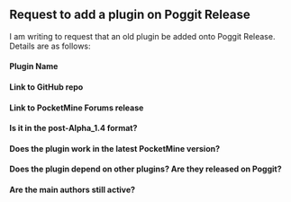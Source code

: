 <!-- This issue tracker is ONLY for requesting existent plugins to be added onto Poggit Release. -->
## Request to add a plugin on Poggit Release
I am writing to request that an old plugin be added onto Poggit Release. Details are as follows:

<!-- Please fill in the form under the "Value" column. You may leave the spaces or delete them. -->

#### Plugin Name
<!-- The name of the plugin here -->



#### Link to GitHub repo
<!-- if any -->



#### Link to PocketMine Forums release
<!-- if any, link to the one on http://forums.pocketmine.net/plugins -->



#### Is it in the post-Alpha_1.4 format?
<!-- This request may be rejected if it is only available in the Alpha_1.3 (file.php plugins) format -->



#### Does the plugin work in the latest PocketMine version?
<!-- Poggit does not support spoons. "latest PocketMine version" refers to the latest build from the master branch of https://github.com/pmmp/PocketMine-MP -->
<!-- Assume that the "api" in plugin.yml is already bumped when answering this question -->



#### Does the plugin depend on other plugins? Are they released on Poggit?
<!-- if any, please also specify links to their repos -->



#### Are the main authors still active?
<!-- If they are, please specify their contacts here -->
